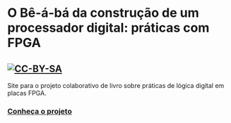 # O Bê-á-bá da construção de um processador digital: práticas com FPGA
[![CC-BY-SA](https://upload.wikimedia.org/wikipedia/commons/thumb/e/e5/CC_BY-SA_icon.svg/1024px-CC_BY-SA_icon.svg.png)](https://upload.wikimedia.org/wikipedia/commons/thumb/e/e5/CC_BY-SA_icon.svg/88px-CC_BY-SA_icon.svg.png)
---

Site para o projeto colaborativo de livro sobre práticas de lógica digital em placas FPGA.

### [Conheça o projeto](https://de-abreu.github.io/be-a-ba/)
